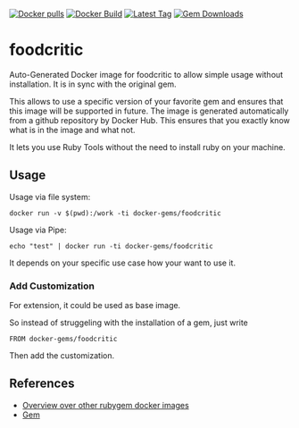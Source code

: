 [![Docker pulls](https://img.shields.io/docker/pulls/rubygem/foodcritic.svg)](https://hub.docker.com/r/rubygem/foodcritic/)
[![Docker Build](https://img.shields.io/docker/automated/rubygem/foodcritic.svg)](https://hub.docker.com/r/rubygem/foodcritic/)
[![Latest Tag](https://img.shields.io/github/tag/docker-rubygem/foodcritic.svg)](https://hub.docker.com/r/rubygem/foodcritic/)
[![Gem Downloads](https://img.shields.io/gem/dt/foodcritic.svg)](https://rubygems.org/gems/foodcritic/)
# foodcritic

Auto-Generated Docker image for foodcritic to allow simple usage without installation.
It is in sync with the original gem.

This allows to use a specific version of your favorite gem and ensures that this image will be supported in future.
The image is generated automatically from a github repository by Docker Hub.
This ensures that you exactly know what is in the image and what not.

It lets you use Ruby Tools without the need to install ruby on your machine.

## Usage

Usage via file system:

`docker run -v $(pwd):/work -ti docker-gems/foodcritic`

Usage via Pipe:

`echo "test" | docker run -ti docker-gems/foodcritic`

It depends on your specific use case how your want to use it.

### Add Customization

For extension, it could be used as base image.

So instead of struggeling with the installation of a gem, just write

`FROM docker-gems/foodcritic`

Then add the customization.

## References

 - [Overview over other rubygem docker images](https://github.com/thinkbot/docker-rubygem)
 - [Gem](https://rubygems.org/gems/foodcritic/)
